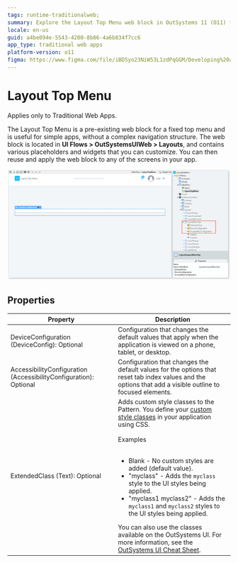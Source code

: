 ```yaml
---
tags: runtime-traditionalweb; 
summary: Explore the Layout Top Menu web block in OutSystems 11 (O11) for simple app navigation customization in Traditional Web Apps.
locale: en-us
guid: a4be094e-5543-4200-8b86-4a6b834f7cc6
app_type: traditional web apps
platform-version: o11
figma: https://www.figma.com/file/iBD5yo23NiW53L1zdPqGGM/Developing%20an%20Application?node-id=238:19
---
```


# Layout Top Menu

<div class="info" markdown="1">

Applies only to Traditional Web Apps.

</div>

The Layout Top Menu is a pre-existing web block for a fixed top menu and is useful for simple apps, without a complex navigation structure. The web block is located in **UI Flows > OutSystemsUIWeb > Layouts**, and contains various placeholders and widgets that you can customize. You can then reuse and apply the web block to any of the screens in your app.

![Screenshot of the Layout Top Menu web block in OutSystems UI showing placeholders and widgets for customization](images/layouttopmenu-1-ss.png "Layout Top Menu in OutSystems")

## Properties

| **Property** |  **Description** |
|---|---|
| DeviceConfiguration (DeviceConfig): Optional  |  Configuration that changes the default values that apply when the application is viewed on a phone, tablet, or desktop. |
| AccessibilityConfiguration (AccessibilityConfiguration): Optional | Configuration that changes the default values for the options that reset tab index values and the options that add a visible outline to focused elements. |
| ExtendedClass (Text): Optional  |  Adds custom style classes to the Pattern. You define your [custom style classes](../../../look-feel/css.md) in your application using CSS.<br/><br/>Examples<br/><br/> <ul><li>Blank - No custom styles are added (default value).</li><li>"myclass" - Adds the ``myclass`` style to the UI styles being applied.</li><li>"myclass1 myclass2" - Adds the ``myclass1`` and ``myclass2`` styles to the UI styles being applied.</li></ul>You can also use the classes available on the OutSystems UI. For more information, see the [OutSystems UI Cheat Sheet](https://outsystemsui.outsystems.com/OutSystemsUIWebsite/CheatSheet). |
